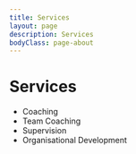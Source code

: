 ```yaml
---
title: Services
layout: page
description: Services
bodyClass: page-about
---
```


# Services

- Coaching
- Team Coaching
- Supervision
- Organisational Development

